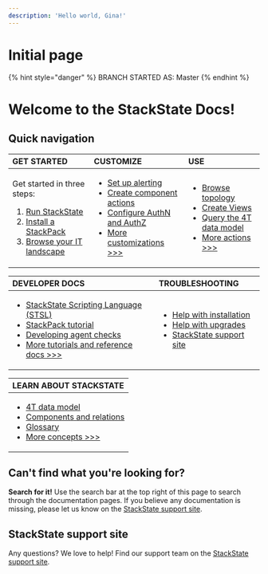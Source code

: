 ```yaml
---
description: 'Hello world, Gina!'
---
```


# Initial page

{% hint style="danger" %}
BRANCH STARTED AS: Master
{% endhint %}

# Welcome to the StackState Docs!

## Quick navigation

<table>
  <thead>
    <tr>
      <th style="text-align:left">GET STARTED</th>
      <th style="text-align:left">CUSTOMIZE</th>
      <th style="text-align:left">USE</th>
    </tr>
  </thead>
  <tbody>
    <tr>
      <td style="text-align:left">
        <p>Get started in three steps:</p>
        <ol>
          <li><a href="https://github.com/gggina/gitbook-scrapbook/tree/d2a39804ed4f548ce95214c9521956e959149f57/setup/installation/README.md">Run StackState</a>
          </li>
          <li><a href="https://github.com/gggina/gitbook-scrapbook/tree/d2a39804ed4f548ce95214c9521956e959149f57/integrations/README.md">Install a StackPack</a>
          </li>
          <li><a href="https://github.com/gggina/gitbook-scrapbook/tree/d2a39804ed4f548ce95214c9521956e959149f57/use/perspectives/topology-perspective/README.md">Browse your IT landscape</a>
          </li>
        </ol>
      </td>
      <td style="text-align:left">
        <ul>
          <li><a href="https://github.com/gggina/gitbook-scrapbook/tree/d2a39804ed4f548ce95214c9521956e959149f57/use/alerting.md">Set up alerting</a>
          </li>
          <li><a href="https://github.com/gggina/gitbook-scrapbook/tree/d2a39804ed4f548ce95214c9521956e959149f57/configure/component_actions.md">Create component actions</a>
          </li>
          <li><a href="https://github.com/gggina/gitbook-scrapbook/tree/d2a39804ed4f548ce95214c9521956e959149f57/configure/how_to_set_up_roles.md">Configure AuthN and AuthZ</a>
          </li>
          <li><a href="https://github.com/gggina/gitbook-scrapbook/tree/d2a39804ed4f548ce95214c9521956e959149f57/configure/README.md">More customizations &gt;&gt;&gt;</a>
          </li>
        </ul>
      </td>
      <td style="text-align:left">
        <ul>
          <li><a href="https://github.com/gggina/gitbook-scrapbook/tree/d2a39804ed4f548ce95214c9521956e959149f57/use/perspectives/topology-perspective/README.md">Browse topology</a>
          </li>
          <li><a href="https://github.com/gggina/gitbook-scrapbook/tree/d2a39804ed4f548ce95214c9521956e959149f57/use/views.md">Create Views</a>
          </li>
          <li><a href="https://github.com/gggina/gitbook-scrapbook/tree/d2a39804ed4f548ce95214c9521956e959149f57/use/queries.md">Query the 4T data model</a>
          </li>
          <li><a href="https://github.com/gggina/gitbook-scrapbook/tree/d2a39804ed4f548ce95214c9521956e959149f57/use/README.md">More actions &gt;&gt;&gt;</a>
          </li>
        </ul>
      </td>
    </tr>
  </tbody>
</table>

<table>
  <thead>
    <tr>
      <th style="text-align:left">DEVELOPER DOCS</th>
      <th style="text-align:left">TROUBLESHOOTING</th>
    </tr>
  </thead>
  <tbody>
    <tr>
      <td style="text-align:left">
        <ul>
          <li><a href="https://github.com/gggina/gitbook-scrapbook/tree/d2a39804ed4f548ce95214c9521956e959149f57/develop/scripting/README.md">StackState Scripting Language (STSL)</a>
          </li>
          <li><a href="https://github.com/gggina/gitbook-scrapbook/tree/d2a39804ed4f548ce95214c9521956e959149f57/develop/tutorials/basic_stackpack_tutorial.md">StackPack tutorial</a>
          </li>
          <li><a href="https://github.com/gggina/gitbook-scrapbook/tree/d2a39804ed4f548ce95214c9521956e959149f57/develop/agent_check/checks_in_agent_v2.md">Developing agent checks</a>
          </li>
          <li><a href="https://github.com/gggina/gitbook-scrapbook/tree/d2a39804ed4f548ce95214c9521956e959149f57/develop/README.md">More tutorials and reference docs &gt;&gt;&gt;</a>
          </li>
        </ul>
      </td>
      <td style="text-align:left">
        <ul>
          <li><a href="https://github.com/gggina/gitbook-scrapbook/tree/d2a39804ed4f548ce95214c9521956e959149f57/setup/installation/troubleshooting.md">Help with installation</a>
          </li>
          <li><a href="https://github.com/gggina/gitbook-scrapbook/tree/d2a39804ed4f548ce95214c9521956e959149f57/setup/upgrading.md">Help with upgrades</a>
          </li>
          <li><a href="https://support.stackstate.com/">StackState support site</a>
            <br
            />
          </li>
        </ul>
      </td>
    </tr>
  </tbody>
</table>

<table>
  <thead>
    <tr>
      <th style="text-align:left">LEARN ABOUT STACKSTATE</th>
    </tr>
  </thead>
  <tbody>
    <tr>
      <td style="text-align:left">
        <ul>
          <li><a href="https://github.com/gggina/gitbook-scrapbook/tree/d2a39804ed4f548ce95214c9521956e959149f57/concepts/4t_data_model.md">4T data model</a>
          </li>
          <li><a href="https://github.com/gggina/gitbook-scrapbook/tree/d2a39804ed4f548ce95214c9521956e959149f57/concepts/components_and_relations.md">Components and relations</a>
          </li>
          <li><a href="https://github.com/gggina/gitbook-scrapbook/tree/d2a39804ed4f548ce95214c9521956e959149f57/concepts/glossary.md">Glossary</a>
          </li>
          <li><a href="https://github.com/gggina/gitbook-scrapbook/tree/d2a39804ed4f548ce95214c9521956e959149f57/concepts/README.md">More concepts &gt;&gt;&gt;</a>
          </li>
        </ul>
      </td>
    </tr>
  </tbody>
</table>

## Can't find what you're looking for?

**Search for it!** Use the search bar at the top right of this page to search through the documentation pages. If you believe any documentation is missing, please let us know on the [StackState support site](https://support.stackstate.com/).

## StackState support site

Any questions? We love to help! Find our support team on the [StackState support site](https://support.stackstate.com/).


